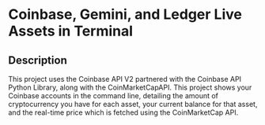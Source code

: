 # Coinbase, Gemini, and Ledger Live Assets in Terminal

## Description

This project uses the Coinbase API V2 partnered with the Coinbase API Python Library, along with the CoinMarketCapAPI. This project shows your Coinbase accounts in the command line, detailing the amount of cryptocurrency you have for each asset, your current balance for that asset, and the real-time price which is fetched using the CoinMarketCap API. 
